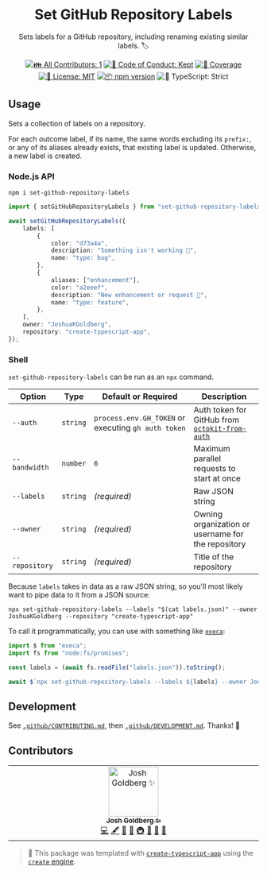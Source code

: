 <h1 align="center">Set GitHub Repository Labels</h1>

<p align="center">Sets labels for a GitHub repository, including renaming existing similar labels. 🏷️</p>

<p align="center">
	<!-- prettier-ignore-start -->
	<!-- ALL-CONTRIBUTORS-BADGE:START - Do not remove or modify this section -->
	<a href="#contributors" target="_blank"><img alt="👪 All Contributors: 1" src="https://img.shields.io/badge/%F0%9F%91%AA_all_contributors-1-21bb42.svg" /></a>
<!-- ALL-CONTRIBUTORS-BADGE:END -->
	<!-- prettier-ignore-end -->
	<a href="https://github.com/JoshuaKGoldberg/set-github-repository-labels/blob/main/.github/CODE_OF_CONDUCT.md" target="_blank"><img alt="🤝 Code of Conduct: Kept" src="https://img.shields.io/badge/%F0%9F%A4%9D_code_of_conduct-kept-21bb42" /></a>
	<a href="https://codecov.io/gh/JoshuaKGoldberg/set-github-repository-labels" target="_blank"><img alt="🧪 Coverage" src="https://img.shields.io/codecov/c/github/JoshuaKGoldberg/set-github-repository-labels?label=%F0%9F%A7%AA%20coverage" /></a>
	<a href="https://github.com/JoshuaKGoldberg/set-github-repository-labels/blob/main/LICENSE.md" target="_blank"><img alt="📝 License: MIT" src="https://img.shields.io/badge/%F0%9F%93%9D_license-MIT-21bb42.svg"></a>
	<a href="http://npmjs.com/package/set-github-repository-labels"><img alt="📦 npm version" src="https://img.shields.io/npm/v/set-github-repository-labels?color=21bb42&label=%F0%9F%93%A6%20npm" /></a>
	<img alt="💪 TypeScript: Strict" src="https://img.shields.io/badge/%F0%9F%92%AA_typescript-strict-21bb42.svg" />
</p>

## Usage

Sets a collection of labels on a repository.

For each outcome label, if its name, the same words excluding its `prefix:`, or any of its aliases already exists, that existing label is updated.
Otherwise, a new label is created.

### Node.js API

```shell
npm i set-github-repository-labels
```

```ts
import { setGitHubRepositoryLabels } from "set-github-repository-labels";

await setGitHubRepositoryLabels({
	labels: [
		{
			color: "d73a4a",
			description: "Something isn't working 🐛",
			name: "type: bug",
		},
		{
			aliases: ["enhancement"],
			color: "a2eeef",
			description: "New enhancement or request 🚀",
			name: "type: feature",
		},
	],
	owner: "JoshuaKGoldberg",
	repository: "create-typescript-app",
});
```

### Shell

`set-github-repository-labels` can be run as an `npx` command.

| Option         | Type     | Default or Required                                 | Description                                                                                            |
| -------------- | -------- | --------------------------------------------------- | ------------------------------------------------------------------------------------------------------ |
| `--auth`       | `string` | `process.env.GH_TOKEN` or executing `gh auth token` | Auth token for GitHub from [`octokit-from-auth`](https://github.com/JoshuaKGoldberg/octokit-from-auth) |
| `--bandwidth`  | `number` | `6`                                                 | Maximum parallel requests to start at once                                                             |
| `--labels`     | `string` | _(required)_                                        | Raw JSON string                                                                                        |
| `--owner`      | `string` | _(required)_                                        | Owning organization or username for the repository                                                     |
| `--repository` | `string` | _(required)_                                        | Title of the repository                                                                                |

Because `labels` takes in data as a raw JSON string, so you'll most likely want to pipe data to it from a JSON source:

```shell
npx set-github-repository-labels --labels "$(cat labels.json)" --owner JoshuaKGoldberg --repository "create-typescript-app"
```

To call it programmatically, you can use with something like [`execa`](https://www.npmjs.com/package/execa):

```ts
import $ from "execa";
import fs from "node:fs/promises";

const labels = (await fs.readFile("labels.json")).toString();

await $`npx set-github-repository-labels --labels ${labels} --owner JoshuaKGoldberg --repository "create-typescript-app"`;
```

## Development

See [`.github/CONTRIBUTING.md`](./.github/CONTRIBUTING.md), then [`.github/DEVELOPMENT.md`](./.github/DEVELOPMENT.md).
Thanks! 💖

## Contributors

<!-- spellchecker: disable -->
<!-- ALL-CONTRIBUTORS-LIST:START - Do not remove or modify this section -->
<!-- prettier-ignore-start -->
<!-- markdownlint-disable -->
<table>
  <tbody>
    <tr>
      <td align="center" valign="top" width="14.28%"><a href="http://www.joshuakgoldberg.com/"><img src="https://avatars.githubusercontent.com/u/3335181?v=4?s=100" width="100px;" alt="Josh Goldberg ✨"/><br /><sub><b>Josh Goldberg ✨</b></sub></a><br /><a href="https://github.com/JoshuaKGoldberg/set-github-repository-labels/commits?author=JoshuaKGoldberg" title="Code">💻</a> <a href="#content-JoshuaKGoldberg" title="Content">🖋</a> <a href="https://github.com/JoshuaKGoldberg/set-github-repository-labels/commits?author=JoshuaKGoldberg" title="Documentation">📖</a> <a href="#ideas-JoshuaKGoldberg" title="Ideas, Planning, & Feedback">🤔</a> <a href="#infra-JoshuaKGoldberg" title="Infrastructure (Hosting, Build-Tools, etc)">🚇</a> <a href="#maintenance-JoshuaKGoldberg" title="Maintenance">🚧</a> <a href="#projectManagement-JoshuaKGoldberg" title="Project Management">📆</a> <a href="#tool-JoshuaKGoldberg" title="Tools">🔧</a></td>
    </tr>
  </tbody>
</table>

<!-- markdownlint-restore -->
<!-- prettier-ignore-end -->

<!-- ALL-CONTRIBUTORS-LIST:END -->
<!-- spellchecker: enable -->

<!-- You can remove this notice if you don't want it 🙂 no worries! -->

> 💝 This package was templated with [`create-typescript-app`](https://github.com/JoshuaKGoldberg/create-typescript-app) using the [`create` engine](https://github.com/JoshuaKGoldberg/create).
